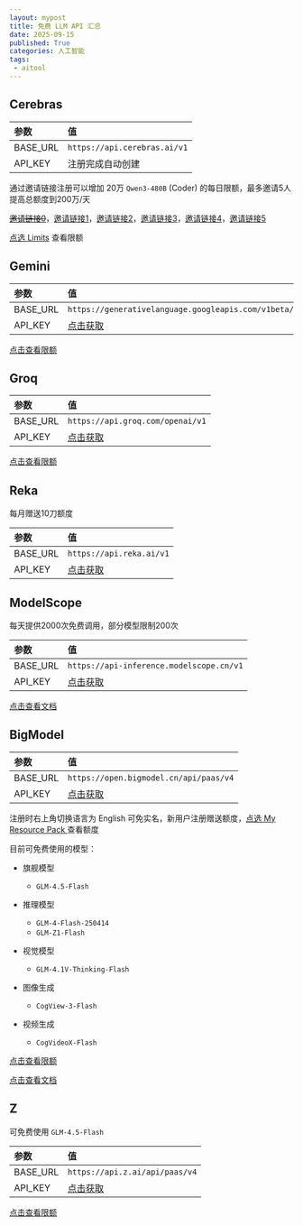 ```yaml
---
layout: mypost
title: 免费 LLM API 汇总
date: 2025-09-15
published: True
categories: 人工智能
tags: 
 - aitool
---
```


## Cerebras

| 参数     | 值                           |
| :------- | :--------------------------- |
| BASE_URL | `https://api.cerebras.ai/v1` |
| API_KEY  | 注册完成自动创建             |

通过邀请链接注册可以增加 20万  `Qwen3-480B` (Coder) 的每日限额，最多邀请5人提高总额度到200万/天

~~[邀请链接0](https://cloud.cerebras.ai?referral_code=rydjkpvx)~~，[邀请链接1](https://cloud.cerebras.ai?referral_code=trjptc44)，[邀请链接2](https://cloud.cerebras.ai?referral_code=cdypjm99)，[邀请链接3](https://cloud.cerebras.ai?referral_code=he28n828)，[邀请链接4](https://cloud.cerebras.ai?referral_code=5j6dwhd3)，[邀请链接5](https://cloud.cerebras.ai?referral_code=xdyjvpw4)

[点选 Limits](https://cloud.cerebras.ai) 查看限额



## Gemini

| 参数     | 值                                                        |
| :------- | :-------------------------------------------------------- |
| BASE_URL | `https://generativelanguage.googleapis.com/v1beta/openai` |
| API_KEY  | [点击获取](https://aistudio.google.com/apikey)            |

[点击查看限额](https://ai.google.dev/gemini-api/docs/rate-limits#free)



## Groq

| 参数     | 值                                        |
| :------- | :---------------------------------------- |
| BASE_URL | `https://api.groq.com/openai/v1`          |
| API_KEY  | [点击获取](https://console.groq.com/keys) |

[点击查看限额](https://console.groq.com/docs/rate-limits)



## Reka

每月赠送10刀额度

| 参数     | 值                                           |
| :------- | :------------------------------------------- |
| BASE_URL | `https://api.reka.ai/v1`                     |
| API_KEY  | [点击获取](https://platform.reka.ai/apikeys) |



## ModelScope

每天提供2000次免费调用，部分模型限制200次

| 参数     | 值                                                     |
| :------- | :----------------------------------------------------- |
| BASE_URL | `https://api-inference.modelscope.cn/v1`               |
| API_KEY  | [点击获取](https://www.modelscope.cn/my/myaccesstoken) |

[点击查看文档](https://www.modelscope.cn/docs/model-service/API-Inference/intro)



## BigModel

| 参数     | 值                                                 |
| :------- | :------------------------------------------------- |
| BASE_URL | `https://open.bigmodel.cn/api/paas/v4`             |
| API_KEY  | [点击获取](https://bigmodel.cn/usercenter/apikeys) |

注册时右上角切换语言为 English 可免实名，新用户注册赠送额度，[点选 My Resource Pack ](https://bigmodel.cn/finance-center/resource-package/package-mgmt)查看额度

目前可免费使用的模型：

- 旗舰模型
  - `GLM-4.5-Flash`

- 推理模型
  - `GLM-4-Flash-250414`
  - `GLM-Z1-Flash`
- 视觉模型
  - `GLM-4.1V-Thinking-Flash`
- 图像生成
  - `CogView-3-Flash`
- 视频生成
  - `CogVideoX-Flash`
  
    

[点击查看限额](https://bigmodel.cn/usercenter/rate-limits)

[点击查看文档](https://docs.bigmodel.cn/api-reference/%E6%A8%A1%E5%9E%8B-api/%E5%AF%B9%E8%AF%9D%E8%A1%A5%E5%85%A8)



## Z

可免费使用 `GLM-4.5-Flash`

| 参数     | 值                                                 |
| :------- | :------------------------------------------------- |
| BASE_URL | `https://api.z.ai/api/paas/v4`                     |
| API_KEY  | [点击获取](https://z.ai/manage-apikey/apikey-list) |

[点击查看限额](https://z.ai/manage-apikey/rate-limits)